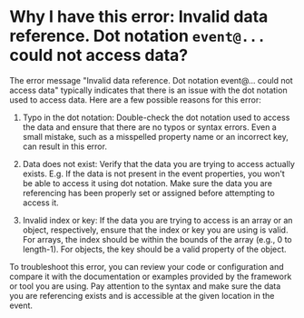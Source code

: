 # Why I have this error: Invalid data reference. Dot notation `event@...` could not access data?

The error message "Invalid data reference. Dot notation event@... could not access data" typically indicates that there
is an issue with the dot notation used to access data. Here are a few possible reasons for this error:

1. Typo in the dot notation: Double-check the dot notation used to access the data and ensure that there are no typos or
   syntax errors. Even a small mistake, such as a misspelled property name or an incorrect key, can result in this
   error.

2. Data does not exist: Verify that the data you are trying to access actually exists. E.g. If the data is not present in the
   event properties, you won't be able to access it using dot notation. Make sure the data you are referencing has been
   properly set or assigned before attempting to access it.

3. Invalid index or key: If the data you are trying to access is an array or an object, respectively, ensure that the
   index or key you are using is valid. For arrays, the index should be within the bounds of the array (e.g., 0 to
   length-1). For objects, the key should be a valid property of the object.

To troubleshoot this error, you can review your code or configuration and compare it with the documentation or examples
provided by the framework or tool you are using. Pay attention to the syntax and make sure the data you are referencing
exists and is accessible at the given location in the event.